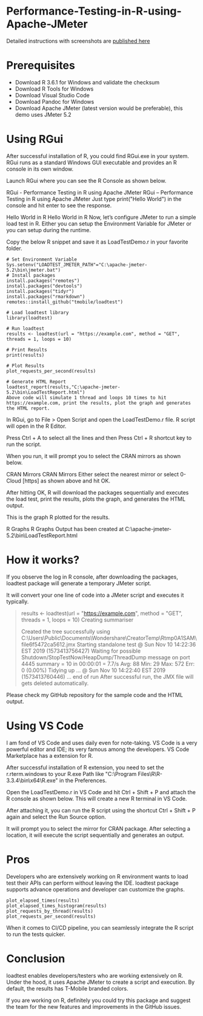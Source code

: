 # Performance-Testing-in-R-using-Apache-JMeter

Detailed instructions with screenshots are [published here](https://qainsights.com/performance-testing-in-r-using-apache-jmeter/)

# Prerequisites
* Download R 3.6.1 for Windows and validate the checksum
* Download R Tools for Windows
* Download Visual Studio Code
* Download Pandoc for Windows
* Download Apache JMeter (latest version would be preferable), this demo uses JMeter 5.2

# Using RGui
After successful installation of R, you could find RGui.exe in your system. RGui runs as a standard Windows GUI executable and provides an R console in its own window.

Launch RGui where you can see the R Console as shown below.

RGui - Performance Testing in R using Apache JMeter
RGui – Performance Testing in R using Apache JMeter
Just type print("Hello World") in the console and hit enter to see the response.

Hello World in R
Hello World in R
Now, let’s configure JMeter to run a simple load test in R. Either you can setup the Environment Variable for JMeter or you can setup during the runtime.

Copy the below R snippet and save it as LoadTestDemo.r in your favorite folder.

```
# Set Environment Variable
Sys.setenv("LOADTEST_JMETER_PATH"="C:\apache-jmeter-5.2\bin\jmeter.bat")
# Install packages
install.packages("remotes")
install.packages("devtools")
install.packages("tidyr")
install.packages("rmarkdown")
remotes::install_github("tmobile/loadtest")

# Load loadtest library
library(loadtest)

# Run loadtest
results <- loadtest(url = "https://example.com", method = "GET", threads = 1, loops = 10)

# Print Results
print(results)

# Plot Results
plot_requests_per_second(results)

# Generate HTML Report
loadtest_report(results,"C:\apache-jmeter-5.2\bin\LoadTestReport.html")
Above code will simulate 1 thread and loops 10 times to hit https://example.com, print the results, plot the graph and generates the HTML report.
```

In RGui, go to File > Open Script and open the LoadTestDemo.r file. R script will open in the R Editor.

Press Ctrl + A to select all the lines and then Press Ctrl + R shortcut key to run the script.

When you run, it will prompt you to select the CRAN mirrors as shown below.

CRAN Mirrors
CRAN Mirrors
Either select the nearest mirror or select 0-Cloud [https] as shown above and hit OK.

After hitting OK, R will download the packages sequentially and executes the load test, print the results, plots the graph, and generates the HTML output.

This is the graph R plotted for the results.

R Graphs
R Graphs
Output has been created at C:\apache-jmeter-5.2\bin\LoadTestReport.html

# How it works?
If you observe the log in R console, after downloading the packages, loadtest package will generate a temporary JMeter script.

It will convert your one line of code into a JMeter script and executes it typically.

> results <- loadtest(url = "https://example.com", method = "GET", threads = 1, loops = 10)
Creating summariser <summary>
Created the tree successfully using C:\Users\Public\Documents\Wondershare\CreatorTemp\Rtmp0A1SAM\file6f5472ca5612.jmx
Starting standalone test @ Sun Nov 10 14:22:36 EST 2019 (1573413756427)
Waiting for possible Shutdown/StopTestNow/HeapDump/ThreadDump message on port 4445
summary =     10 in 00:00:01 =    7.7/s Avg:    88 Min:    29 Max:   572 Err:     0 (0.00%)
Tidying up ...    @ Sun Nov 10 14:22:40 EST 2019 (1573413760446)
... end of run
After successful run, the JMX file will gets deleted automatically.

Please check my GitHub repository for the sample code and the HTML output.

# Using VS Code
I am fond of VS Code and uses daily even for note-taking. VS Code is a very powerful editor and IDE; its very famous among the developers. VS Code Marketplace has a extension for R.

After successful installation of R extension, you need to set the r.rterm.windows to your R.exe Path like "C:\\Program Files\\R\\R-3.3.4\\bin\\x64\\R.exe" in the Preferences.

Open the LoadTestDemo.r in VS Code and hit Ctrl + Shift + P and attach the R console as shown below. This will create a new R terminal in VS Code.

After attaching it, you can run the R script using the shortcut Ctrl + Shift + P again and select the Run Source option.

It will prompt you to select the mirror for CRAN package. After selecting a location, it will execute the script sequentially and generates an output.

# Pros
Developers who are extensively working on R environment wants to load test their APIs can perform without leaving the IDE. loadtest package supports advance operations and developer can customize the graphs.

```
plot_elapsed_times(results)
plot_elapsed_times_histogram(results)
plot_requests_by_thread(results)
plot_requests_per_second(results)
```
When it comes to CI/CD pipeline, you can seamlessly integrate the R script to run the tests quicker.

# Conclusion
loadtest enables developers/testers who are working extensively on R. Under the hood, it uses Apache JMeter to create a script and execution. By default, the results has T-Mobile branded colors.

If you are working on R, definitely you could try this package and suggest the team for the new features and improvements in the GitHub issues.
